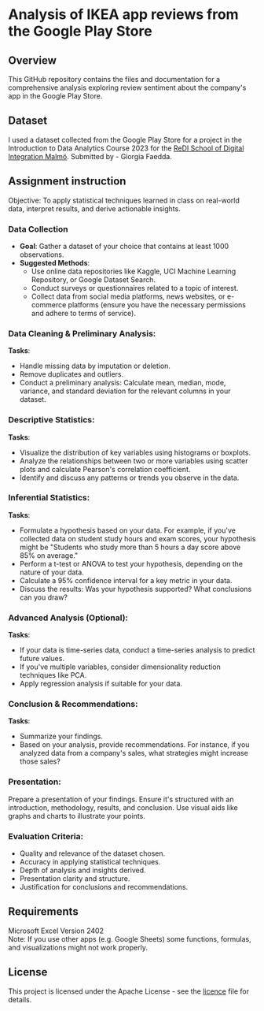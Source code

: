 # Analysis of IKEA app reviews from the Google Play Store

## Overview
This GitHub repository contains the files and documentation for a comprehensive analysis exploring review sentiment about the company's app in the Google Play Store.

## Dataset
I used a dataset collected from the Google Play Store for a project in the Introduction to Data Analytics Course 2023 for the [ReDI School of Digital Integration Malmö](https://www.redi-school.org/redi-school-malmo). Submitted by - Giorgia Faedda.

## Assignment instruction
Objective: To apply statistical techniques learned in class on real-world data, interpret results, and derive actionable insights.

### Data Collection
- **Goal**: Gather a dataset of your choice that contains at least 1000 observations.
- **Suggested Methods**:
  - Use online data repositories like Kaggle, UCI Machine Learning Repository, or Google Dataset Search.
  - Conduct surveys or questionnaires related to a topic of interest.
  - Collect data from social media platforms, news websites, or e-commerce platforms (ensure you have the necessary permissions and adhere to terms of service).

### Data Cleaning & Preliminary Analysis:
**Tasks**:
- Handle missing data by imputation or deletion.
- Remove duplicates and outliers.
- Conduct a preliminary analysis: Calculate mean, median, mode, variance, and standard deviation for the relevant columns in your dataset.

### Descriptive Statistics:
**Tasks**:
- Visualize the distribution of key variables using histograms or boxplots.
- Analyze the relationships between two or more variables using scatter plots and calculate Pearson's correlation coefficient.
- Identify and discuss any patterns or trends you observe in the data.

### Inferential Statistics:
**Tasks**:
- Formulate a hypothesis based on your data. For example, if you've collected data on student study hours and exam scores, your hypothesis might be "Students who study more than 5 hours a day score above 85% on average."
- Perform a t-test or ANOVA to test your hypothesis, depending on the nature of your data.
- Calculate a 95% confidence interval for a key metric in your data.
- Discuss the results: Was your hypothesis supported? What conclusions can you draw?

### Advanced Analysis (Optional):
**Tasks**:
- If your data is time-series data, conduct a time-series analysis to predict future values.
- If you've multiple variables, consider dimensionality reduction techniques like PCA.
- Apply regression analysis if suitable for your data.

### Conclusion & Recommendations:
**Tasks**:
- Summarize your findings.
- Based on your analysis, provide recommendations. For instance, if you analyzed data from a company's sales, what strategies might increase those sales?

### Presentation:
Prepare a presentation of your findings. Ensure it's structured with an introduction, methodology, results, and conclusion. Use visual aids like graphs and charts to illustrate your points.

### Evaluation Criteria:
- Quality and relevance of the dataset chosen.
- Accuracy in applying statistical techniques.
- Depth of analysis and insights derived.
- Presentation clarity and structure.
- Justification for conclusions and recommendations.

## Requirements
Microsoft Excel Version 2402<br/>
Note: If you use other apps (e.g. Google Sheets) some functions, formulas, and visualizations might not work properly.

## License
This project is licensed under the Apache License - see the [licence](./LICENSE) file for details.
